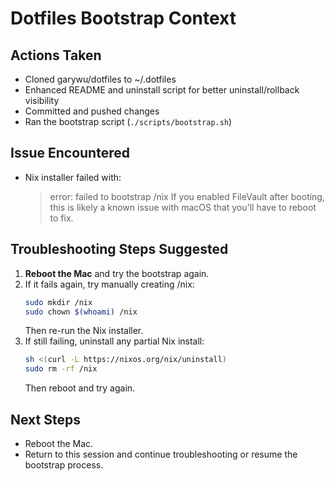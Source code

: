# Dotfiles Bootstrap Context

## Actions Taken
- Cloned garywu/dotfiles to ~/.dotfiles
- Enhanced README and uninstall script for better uninstall/rollback visibility
- Committed and pushed changes
- Ran the bootstrap script (`./scripts/bootstrap.sh`)

## Issue Encountered
- Nix installer failed with:
  > error: failed to bootstrap /nix
  > If you enabled FileVault after booting, this is likely a known issue with macOS that you'll have to reboot to fix.

## Troubleshooting Steps Suggested
1. **Reboot the Mac** and try the bootstrap again.
2. If it fails again, try manually creating /nix:
   ```sh
   sudo mkdir /nix
   sudo chown $(whoami) /nix
   ```
   Then re-run the Nix installer.
3. If still failing, uninstall any partial Nix install:
   ```sh
   sh <(curl -L https://nixos.org/nix/uninstall)
   sudo rm -rf /nix
   ```
   Then reboot and try again.

## Next Steps
- Reboot the Mac.
- Return to this session and continue troubleshooting or resume the bootstrap process.
